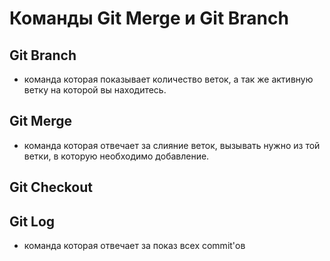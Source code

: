# Команды Git Merge и Git Branch

## Git Branch 
- команда которая показывает количество веток, а так же активную ветку на которой вы находитесь. 

## Git Merge 
- команда которая отвечает за слияние веток, вызывать нужно из той ветки, в которую необходимо добавление.

## Git Checkout

## Git Log
- команда которая отвечает за показ всех commit'ов